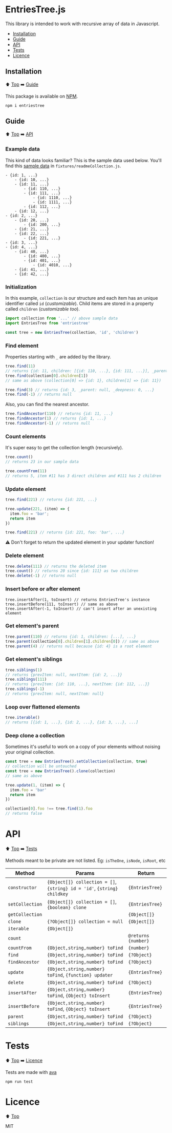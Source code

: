 # EntriesTree.js

This library is intended to work with recursive array of data in Javascript.

- [Installation](#installation)
- [Guide](#guide)
- [API](#api)
- [Tests](#tests)
- [Licence](#licence)

## Installation

⬆️ [Top](#entriestreejs) ➡️ [Guide](#guide) 

This package is available on [NPM](https://www.npmjs.com/package/entriestree).

`npm i entriestree`

## Guide

⬆️ [Top](#entriestreejs) ➡️ [API](#api)

### Example data

This kind of data looks familiar? This is the sample data used below. You'll find this [sample data](https://github.com/MarceauKa/entriestree.js/blob/master/fixtures/readmeCollection.js) in `fixtures/readmeCollection.js`.

```
- {id: 1, ...}
	- {id: 10, ...}
	- {id: 11, ...}
		- {id: 110, ...}
		- {id: 111, ...}
			- {id: 1110, ...}
			- {id: 1111, ...}
		- {id: 112, ...}
	- {id: 12, ...}
- {id: 2, ...}
	- {id: 20, ...}
		- {id: 200, ...}
	- {id: 21, ...}
	- {id: 22, ...}
		- {id: 221, ...}
- {id: 3, ...}
- {id: 4, ...}
	- {id: 40, ...}
		- {id: 400, ...}
		- {id: 401, ...}
			- {id: 4010, ...}
	- {id: 41, ...}
	- {id: 42, ...}
```

### Initialization

In this example, `collection` is our structure and each item has an unique identifier called `id` (_customizable_). Child items are stored in a property called `children` (_customizable too_).

```js
import collection from '...' // above sample data
import EntriesTree from 'entriestree'

const tree = new EntriesTree(collection, 'id', 'children')
```

### Find element

Properties starting with `_` are added by the library.

```js
tree.find(11)
// returns {id: 11, children: [{id: 110, ...}, {id: 111, ...}], _parent: 1, _deepness: 1}
tree.find(collection[0].children[1])
// same as above (collection[0] => {id: 1}, children[1] => {id: 11})

tree.find(3) // returns {id: 3, _parent: null, _deepness: 0, ...}
tree.find(-1) // returns null
```

Also, you can find the nearest ancestor.

```js
tree.findAncestor(110) // returns {id: 11, ...}
tree.findAncestor(1) // returns {id: 1, ...}
tree.findAncestor(-1) // returns null
```

### Count elements

It's super easy to get the collection length (recursively).

```js
tree.count()
// returns 23 in our sample data

tree.countFrom(11)
// returns 5, item #11 has 3 direct children and #111 has 2 children
````

### Update element

```js
tree.find(221) // returns {id: 221, ...}

tree.update(221, (item) => {
  item.foo = 'bar';
  return item
})

tree.find(221) // returns {id: 221, foo: 'bar', ...}
```

⚠️ Don't forget to return the updated element in your updater function!

### Delete element

```js
tree.delete(111) // returns the deleted item
tree.count() // returns 20 since {id: 111} as two children
tree.delete(-1) // returns null
```

### Insert before or after element

```
tree.insertAfter(1, toInsert) // returns EntriesTree's instance
tree.insertBefore(111, toInsert) // same as above
tree.insertAfter(-1, toInsert) // can't insert after an unexisting element
```

### Get element's parent

```js
tree.parent(110) // returns {id: 1, children: [...], ...}
tree.parent(collection[0].children[1].children[0]) // same as above
tree.parent(4) // returns null because {id: 4} is a root element
```

### Get element's siblings

```js
tree.siblings(1)
// returns {prevItem: null, nextItem: {id: 2, ...}}
tree.siblings(111)
// returns {prevItem: {id: 110, ...}, nextItem: {id: 112, ...}}
tree.siblings(-1)
// returns {prevItem: null, nextItem: null}
```

### Loop over flattened elements

```js
tree.iterable()
// returns [{id: 1, ...}, {id: 2, ...}, {id: 3, ...}, ...]
```

### Deep clone a collection

Sometimes it's useful to work on a copy of your elements without noising your original collection.

```js
const tree = new EntriesTree().setCollection(collection, true)
// collection will be untouched
const tree = new EntriesTree().clone(collection)
// same as above

tree.update(1, (item) => {
  item.foo = 'bar'
  return item
})

collection[0].foo !== tree.find(1).foo
// returns false
```

# API

⬆️ [Top](#entriestreejs) ➡️ [Tests](#tests)

Methods meant to be private are not listed. Eg: `isTheOne`, `isNode`, `isRoot`, etc

| Method | Params | Return |
|--------|--------|--------|
| `constructor` | `{Object[]} collection = []`, `{string} id = 'id'`, `{string} childkey` | `{EntriesTree}` |
| `setCollection` | `{Object[]} collection = []`, `{boolean} clone` | `{EntriesTree}` |
| `getCollection` |  | `{Object[]}` |
| `clone` | `{?Object[]} collection = null` | `{Object[]}` |
| `iterable` | `{Object[]}` |  |
| `count` | | `@returns {number}` |
| `countFrom` | `{Object,string,number} toFind` | `{number}` |
| `find` | `{Object,string,number} toFind` | `{?Object}` |
| `findAncestor` | `{Object,string,number} toFind` | `{?Object}` |
| `update` | `{Object,string,number} toFind`, `{function} updater` | `{EntriesTree}` |
| `delete` | `{Object,string,number} toFind` | `{?Object}` |
| `insertAfter` | `{Object,string,number} toFind`, `{Object} toInsert` | `{EntriesTree}` |
| `insertBefore` | `{Object,string,number} toFind`, `{Object} toInsert` | `{EntriesTree}` |
| `parent` | `{Object,string,number} toFind` | `{?Object}` |
| `siblings` | `{Object,string,number} toFind` | `{?Object}` |

# Tests

⬆️ [Top](#entriestreejs) ➡️ [Licence](#licence)

Tests are made with [ava](https://github.com/avajs/ava)

`npm run test`

# Licence

⬆️ [Top](#entriestreejs)

MIT
